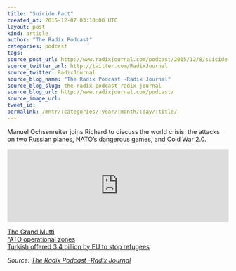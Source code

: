 ```yaml
---
title: "Suicide Pact"
created_at: 2015-12-07 03:10:00 UTC
layout: post
kind: article
author: "The Radix Podcast"
categories: podcast
tags: 
source_post_url: http://www.radixjournal.com/podcast/2015/12/8/suicide-pact
source_twitter_url: http://twitter.com/RadixJournal
source_twitter: RadixJournal
source_blog_name: "The Radix Podcast -Radix Journal"
source_blog_slug: the-radix-podcast-radix-journal
source_blog_url: http://www.radixjournal.com/podcast/
source_image_url: 
tweet_id:
permalink: /mntr/:categories/:year/:month/:day/:title/
---
```

<p>Manuel Ochsenreiter joins Richard to discuss the world crisis: the attacks on two Russian planes, NATO’s dangerous games, and Cold War 2.0.</p><iframe scrolling="no" src="https://w.soundcloud.com/player/?url=https%3A//api.soundcloud.com/tracks/236435645&amp;color=ff5500&amp;auto_play=false&amp;hide_related=false&amp;show_comments=true&amp;show_user=true&amp;show_reposts=false" width="100%" frameborder="no" height="166"></iframe><p><a href="http://www.radixjournal.com/podcast/2015/9/12/the-worlds-mutti?rq=grand%20mutti">The Grand Mutti</a> <br>
<a href="https://en.wikipedia.org/wiki/ATO_zone">“ATO operational zones</a> <br>
<a href="http://www.aljazeera.com/news/2015/10/eu-seeks-turkey-stem-flow-refugees-151015172702068.html">Turkish offered 3.4 billion by EU to stop refugees</a>   </p><div class="">
    <i>Source: <a href="http://www.radixjournal.com/podcast/">The Radix Podcast -Radix Journal</a></i>
</div>
